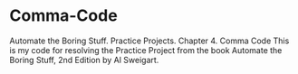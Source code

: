 # Comma-Code
Automate the Boring Stuff. Practice Projects. Chapter 4. Comma Code
This is my code for resolving the Practice Project from the book Automate the Boring Stuff, 2nd Edition by Al Sweigart. 
